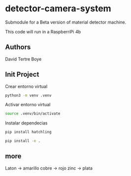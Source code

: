 # detector-camera-system

Submodule for a Beta version of material detector machine.

This code will run in a RaspberriPi 4b

## Authors

David Tertre Boye


## Init Project

Crear entorno virtual

```bash
python3 -m venv .venv
```

Activar entorno virtual

```bash
source .venv/bin/activate
```

Instalar dependecias

```bash
pip install hatchling

pip install -e .
```


## more

Laton -> amarillo
cobre -> rojo
zinc -> plata

